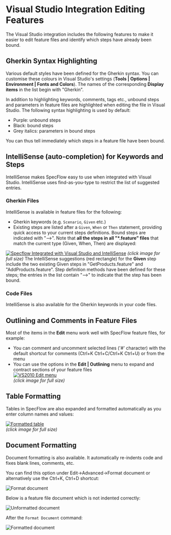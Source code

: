 # Visual Studio Integration Editing Features

The Visual Studio integration includes the following features to make it easier to edit feature files and identify which steps have already been bound.

## Gherkin Syntax Highlighting

Various default styles have been defined for the Gherkin syntax. You can customise these colours in Visual Studio's settings (**Tools | Options | Environment | Fonts and Colors**). The names of the corresponding **Display items** in the list begin with "Gherkin".

In addition to highlighting keywords, comments, tags etc., unbound steps and parameters in feature files are highlighted when editing the file in Visual Studio. The following syntax highlighting is used by default:  

* Purple: unbound steps
* Black: bound steps
* Grey italics: parameters in bound steps

You can thus tell immediately which steps in a feature file have been bound.

## IntelliSense (auto-completion) for Keywords and Steps

IntelliSense makes SpecFlow easy to use when integrated with Visual Studio. IntelliSense uses find-as-you-type to restrict the list of suggested entries.

### Gherkin Files

IntelliSense is available in feature files for the following:  

* Gherkin keywords (e.g. `Scenario`, `Given` etc.)
* Existing steps are listed after a `Given`, `When` or `Then` statement, providing quick access to your current steps definitions. Bound steps are indicated with "-->". Note that **all the steps in all "*.feature" files** that match the current type (Given, When, Then) are displayed:  

[![Specflow Integrated with Visual Studio and IntelliSense](http://specflow.org/screenshots/IntelliSense.png)](http://specflow.org/screenshots/IntelliSense.png)
_(click image for full size)_
The IntelliSense suggestions (red rectangle) for the **Given** step include the two existing Given steps in "GetProducts.feature" and "AddProducts.feature". Step definition methods have been defined for these steps; the entries in the list contain "-->" to indicate that the step has been bound.

### Code Files

IntelliSense is also available for the Gherkin keywords in your code files.

## Outlining and Comments in Feature Files

Most of the items in the **Edit** menu work well with SpecFlow feature files, for example:

* You can comment and uncomment selected lines ('#' character) with the default shortcut for comments (Ctrl+K Ctrl+C/Ctrl+K Ctrl+U) or from the menu
* You can use the options in the **Edit | Outlining** menu to expand and contract sections of your feature files  
[![VS2010 Edit menu](http://specflow.org/media/outlining_editor.png)](http://specflow.org/media/outlining_editor.png)  
_(click image for full size)_

## Table Formatting

Tables in SpecFlow are also expanded and formatted automatically as you enter column names and values:

[![Formatted table](http://specflow.org/screenshots/FormattedTable.png)](http://specflow.org/screenshots/FormattedTable.png)  
_(click image for full size)_

## Document Formatting

Document formatting is also available. It automatically re-indents code and fixes blank lines, comments, etc.

You can find this option under Edit->Advanced->Format document or alternatively use the Ctrl+K, Ctrl+D shortcut:

![Format document](/_static/images/format-doc.png)

Below is a feature file document which is not indented correctly:

![Unformatted document](/_static/images/format-doc-before.png)

After the `Format Document` command:

![Formatted document](/_static/images/format-doc-after.png)
